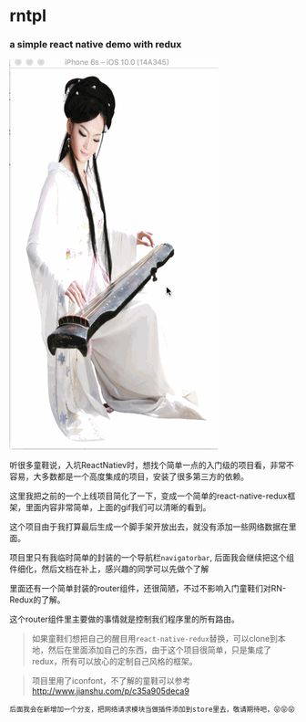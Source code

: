 # rntpl
### a simple react native demo with redux

![](animate.gif)

听很多童鞋说，入坑ReactNatiev时，想找个简单一点的入门级的项目看，非常不容易，大多数都是一个高度集成的项目，安装了很多第三方的依赖。

这里我把之前的一个上线项目简化了一下，变成一个简单的react-native-redux框架，里面内容非常简单，上面的gif我们可以清晰的看到。

这个项目由于我打算最后生成一个脚手架开放出去，就没有添加一些网络数据在里面。

项目里只有我临时简单的封装的一个导航栏`navigatorbar`, 后面我会继续把这个组件细化，然后文档在补上，感兴趣的同学可以先做个了解

里面还有一个简单封装的router组件，还很简陋，不过不影响入门童鞋们对RN-Redux的了解。

这个router组件里主要做的事情就是控制我们程序里的所有路由。

> 如果童鞋们想把自己的醒目用`react-native-redux`替换，可以clone到本地，然后在里面添加自己的东西，由于这个项目很简单，只是集成了redux，所有可以放心的定制自己风格的框架。

> 项目里用了iconfont，不了解的童鞋可以参考 http://www.jianshu.com/p/c35a905deca9

`后面我会在新增加一个分支，把网络请求模块当做插件添加到store里去，敬请期待吧，😝😝😝`